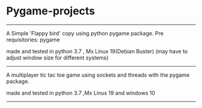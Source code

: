 # Pygame-projects

-----------------------------------------------------------------------------
A Simple 'Flappy bird' copy using python pygame package.
Pre requisitories:
  pygame
  
made and tested in python 3.7 , Mx Linux 19(Debian Buster)  (may have to adjust window size for different systems)

------------------------------------------------------------------------------

A multiplayer tic tac toe game using sockets and threads with the pygame package.

made and tested in python 3.7 ,Mx Linux 19 and windows 10 

--------------------------------------------------------------------------------------
